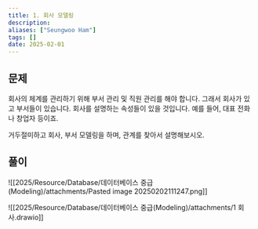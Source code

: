 ```yaml
---
title: 1. 회사 모델링
description: 
aliases: ["Seungwoo Ham"] 
tags: []
date: 2025-02-01
---
```

## 문제

회사의 체계를 관리하기 위해 부서 관리 및 직원 관리를 해야 합니다. 그래서 회사가 있고 부서들이 있습니다. 회사를 설명하는 속성들이 있을 것입니다. 예를 들어, 대표 전화나 창업자 등이죠.

거두절미하고 회사, 부서 모델링을 하며, 관계를 찾아서 설명해보시오.

## 풀이

![[2025/Resource/Database/데이터베이스 중급(Modeling)/attachments/Pasted image 20250202111247.png]]

![[2025/Resource/Database/데이터베이스 중급(Modeling)/attachments/1 회사.drawio]]